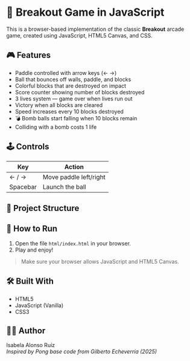 # 🧱 Breakout Game in JavaScript

This is a browser-based implementation of the classic **Breakout** arcade game, created using JavaScript, HTML5 Canvas, and CSS.

## 🎮 Features

- Paddle controlled with arrow keys (← →)
- Ball that bounces off walls, paddle, and blocks
- Colorful blocks that are destroyed on impact
- Score counter showing number of blocks destroyed
- 3 lives system — game over when lives run out
- Victory when all blocks are cleared
- Speed increases every 10 blocks destroyed
- 💣 Bomb balls start falling when 10 blocks remain
- Colliding with a bomb costs 1 life

## 🕹️ Controls

| Key         | Action               |
|-------------|----------------------|
| ← / →       | Move paddle left/right |
| Spacebar    | Launch the ball        |

## 📁 Project Structure



## 🚀 How to Run

1. Open the file `html/index.html` in your browser.
2. Play and enjoy!

> Make sure your browser allows JavaScript and HTML5 Canvas.

## 🛠️ Built With

- HTML5
- JavaScript (Vanilla)
- CSS3

## 👩‍💻 Author

Isabela Alonso Ruíz  
*Inspired by Pong base code from Gilberto Echeverría (2025)*
